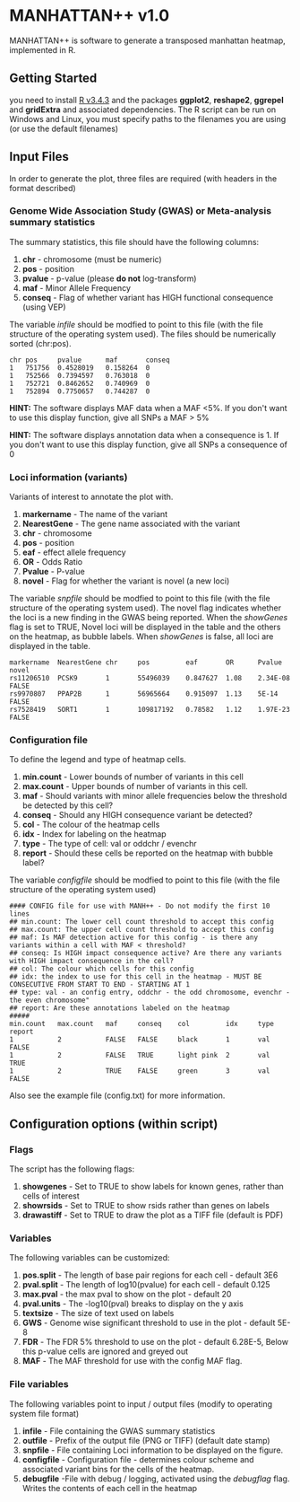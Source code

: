 # MANHATTAN++ v1.0

MANHATTAN++ is software to generate a transposed manhattan heatmap, implemented in R.

## Getting Started

you need to install [R v3.4.3](https://www.r-project.org/) and the packages **ggplot2**, **reshape2**, **ggrepel** and **gridExtra** and associated dependencies. The R script can be run on Windows and Linux, you must specify paths to the filenames you are using (or use the default filenames)

## Input Files

In order to generate the plot, three files are required (with headers in the format described)

### Genome Wide Association Study (GWAS) or Meta-analysis summary statistics

The summary statistics, this file should have the following columns:

1. **chr** - chromosome (must be numeric)
2. **pos** - position
3. **pvalue** - p-value (please **do not** log-transform)
4. **maf** - Minor Allele Frequency
5. **conseq** - Flag of whether variant has HIGH functional consequence (using VEP)

The variable *infile* should be modfied to point to this file (with the file structure of the operating system used). The files should be numerically sorted (chr:pos).
```
chr pos     pvalue      maf       conseq
1   751756  0.4528019   0.158264  0
1   752566  0.7394597   0.763018  0
1   752721  0.8462652   0.740969  0
1   752894  0.7750657   0.744287  0
```
**HINT:** The software displays MAF data when a MAF <5%. If you don't want to use this display function, give all SNPs a MAF > 5%

**HINT:** The software displays annotation data when a consequence is 1. If you don't want to use this display function, give all SNPs a consequence of 0

### Loci information (variants)

Variants of interest to annotate the plot with. 

1. **markername** - The name of the variant
2. **NearestGene** - The gene name associated with the variant
3. **chr** - chromosome
4. **pos** - position
5. **eaf** - effect allele frequency
6. **OR** - Odds Ratio
7. **Pvalue** - P-value
8. **novel** - Flag for whether the variant is novel (a new loci)

The variable *snpfile* should be modfied to point to this file (with the file structure of the operating system used). The novel flag indicates whether the loci is a new finding in the GWAS being reported. When the *showGenes* flag is set to TRUE, Novel loci will be displayed in the table and the others on the heatmap, as bubble labels. When *showGenes* is false, all loci are displayed in the table.

```
markername  NearestGene chr     pos         eaf       OR      Pvalue    novel
rs11206510  PCSK9       1       55496039    0.847627  1.08    2.34E-08  FALSE
rs9970807   PPAP2B      1       56965664    0.915097  1.13    5E-14     FALSE
rs7528419   SORT1       1       109817192   0.78582   1.12    1.97E-23  FALSE
```

### Configuration file

To define the legend and type of heatmap cells.

1. **min.count** - Lower bounds of number of variants in this cell
2. **max.count** - Upper bounds of number of variants in this cell.
3. **maf** - Should variants with minor allele frequencies below the threshold be detected by this cell?
4. **conseq** - Should any HIGH consequence variant be detected?
5. **col** - The colour of the heatmap cells
6. **idx** - Index for labeling on the heatmap
7. **type** - The type of cell: val or oddchr / evenchr
8. **report** - Should these cells be reported on the heatmap with bubble label?

The variable *configfile* should be modfied to point to this file (with the file structure of the operating system used)
```
#### CONFIG file for use with MANH++ - Do not modify the first 10 lines							
## min.count: The lower cell count threshold to accept this config							
## max.count: The upper cell count threshold to accept this config							
## maf: Is MAF detection active for this config - is there any variants within a cell with MAF < threshold?	
## conseq: Is HIGH impact consequence active? Are there any variants with HIGH impact consequence in the cell?		
## col: The colour which cells for this config							
## idx: the index to use for this cell in the heatmap - MUST BE CONSECUTIVE FROM START TO END - STARTING AT 1
## type: val - an config entry, oddchr - the odd chromosome, evenchr - the even chromosome"		
## report: Are these annotations labeled on the heatmap							
#####		
min.count   max.count   maf     conseq    col         idx     type    report
1           2           FALSE   FALSE     black       1       val     FALSE
1           2           FALSE   TRUE      light pink  2       val     TRUE
1           2           TRUE    FALSE     green       3       val     FALSE
```

Also see the example file (config.txt) for more information.

## Configuration options (within script)

### Flags
The script has the following flags:

1. **showgenes** - Set to TRUE to show labels for known genes, rather than cells of interest
2. **showrsids** - Set to TRUE to show rsids rather than genes on labels
3. **drawastiff** - Set to TRUE to draw the plot as a TIFF file (default is PDF)

### Variables
The following variables can be customized:

1. **pos.split** - The length of base pair regions for each cell - default 3E6
2. **pval.split** - The length of log10(pvalue) for each cell - default 0.125
3. **max.pval** - the max pval to show on the plot - default 20
4. **pval.units** - The -log10(pval) breaks to display on the y axis
5. **textsize** - The size of text used on labels
6. **GWS** - Genome wise significant threshold to use in the plot - default 5E-8
7. **FDR** - The FDR 5% threshold to use on the plot - default 6.28E-5, Below this p-value cells are ignored and greyed out
8. **MAF** -  The MAF threshold for use with the config MAF flag.

### File variables
The following variables point to input / output files (modify to operating system file format)

1. **infile** - File containing the GWAS summary statistics
2. **outfile** - Prefix of the output file (PNG or TIFF) (default date stamp)
3. **snpfile** - File containing Loci information to be displayed on the figure.
4. **configfile** - Configuration file - determines colour scheme and associated variant bins for the cells of the heatmap.
5. **debugfile** -File with debug / logging, activated using the *debugflag* flag. Writes the contents of each cell in the heatmap
